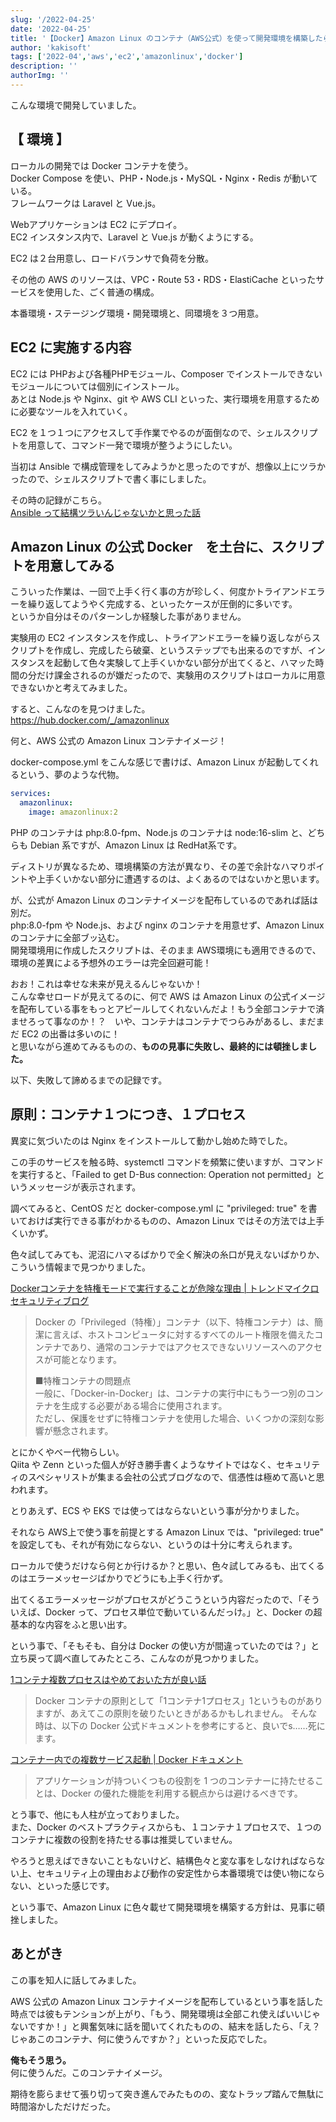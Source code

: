 ```yaml
---
slug: '/2022-04-25'
date: '2022-04-25'
title: '【Docker】Amazon Linux のコンテナ（AWS公式）を使って開発環境を構築したら、EC2 デプロイのアプリは幸せになれるんじゃ無いかと思ったが、見事に頓挫した'
author: 'kakisoft'
tags: ['2022-04','aws','ec2','amazonlinux','docker']
description: ''
authorImg: ''
---
```


こんな環境で開発していました。


## 【 環境 】
ローカルの開発では Docker コンテナを使う。  
Docker Compose を使い、PHP・Node.js・MySQL・Nginx・Redis が動いている。  
フレームワークは Laravel と Vue.js。  

Webアプリケーションは EC2 にデプロイ。  
EC2 インスタンス内で、Laravel と Vue.js が動くようにする。  

EC2 は２台用意し、ロードバランサで負荷を分散。  

その他の AWS のリソースは、VPC・Route 53・RDS・ElastiCache といったサービスを使用した、ごく普通の構成。  

本番環境・ステージング環境・開発環境と、同環境を３つ用意。  

## EC2 に実施する内容
EC2 には PHPおよび各種PHPモジュール、Composer でインストールできないモジュールについては個別にインストール。  
あとは Node.js や Nginx、git や AWS CLI といった、実行環境を用意するために必要なツールを入れていく。  

EC2 を１つ１つにアクセスして手作業でやるのが面倒なので、シェルスクリプトを用意して、コマンド一発で環境が整うようにしたい。  

当初は Ansible で構成管理をしてみようかと思ったのですが、想像以上にツラかったので、シェルスクリプトで書く事にしました。  

その時の記録がこちら。  
[Ansible って結構ツラいんじゃないかと思った話](https://kaki-note-02.netlify.app/2022/04/19/)  

## Amazon Linux の公式 Docker　を土台に、スクリプトを用意してみる
こういった作業は、一回で上手く行く事の方が珍しく、何度かトライアンドエラーを繰り返してようやく完成する、といったケースが圧倒的に多いです。  
というか自分はそのパターンしか経験した事がありません。  

実験用の EC2 インスタンスを作成し、トライアンドエラーを繰り返しながらスクリプトを作成し、完成したら破棄、というステップでも出来るのですが、インスタンスを起動して色々実験して上手くいかない部分が出てくると、ハマッた時間の分だけ課金されるのが嫌だったので、実験用のスクリプトはローカルに用意できないかと考えてみました。  

すると、こんなのを見つけました。  
https://hub.docker.com/_/amazonlinux  

何と、AWS 公式の Amazon Linux コンテナイメージ！  

docker-compose.yml をこんな感じで書けば、Amazon Linux が起動してくれるという、夢のような代物。  
```yaml
services:
  amazonlinux:
    image: amazonlinux:2
```

PHP のコンテナは php:8.0-fpm、Node.js のコンテナは node:16-slim と、どちらも Debian 系ですが、Amazon Linux は RedHat系です。  

ディストリが異なるため、環境構築の方法が異なり、その差で余計なハマりポイントや上手くいかない部分に遭遇するのは、よくあるのではないかと思います。  

が、公式が Amazon Linux のコンテナイメージを配布しているのであれば話は別だ。  
php:8.0-fpm や Node.js、および nginx のコンテナを用意せず、Amazon Linux のコンテナに全部ブッ込む。  
開発環境用に作成したスクリプトは、そのまま AWS環境にも適用できるので、環境の差異による予想外のエラーは完全回避可能！  

おお！これは幸せな未来が見えるんじゃないか！  
こんな幸せロードが見えてるのに、何で AWS は Amazon Linux の公式イメージを配布している事をもっとアピールしてくれないんだよ！もう全部コンテナで済ませろって事なのか！？　いや、コンテナはコンテナでつらみがあるし、まだまだ EC2 の出番は多いのに！  
と思いながら進めてみるものの、**ものの見事に失敗し、最終的には頓挫しました。**  

以下、失敗して諦めるまでの記録です。  

## 原則：コンテナ１つにつき、１プロセス
異変に気づいたのは Nginx をインストールして動かし始めた時でした。  

この手のサービスを触る時、systemctl コマンドを頻繁に使いますが、コマンドを実行すると、「Failed to get D-Bus connection: Operation not permitted」というメッセージが表示されます。  

調べてみると、CentOS だと docker-compose.yml に "privileged: true" を書いておけば実行できる事がわかるものの、Amazon Linux ではその方法では上手くいかず。  

色々試してみても、泥沼にハマるばかりで全く解決の糸口が見えないばかりか、こういう情報まで見つかりました。  

[Dockerコンテナを特権モードで実行することが危険な理由 | トレンドマイクロ セキュリティブログ](https://blog.trendmicro.co.jp/archives/23577)  

> Docker の「Privileged（特権）」コンテナ（以下、特権コンテナ）は、簡潔に言えば、ホストコンピュータに対するすべてのルート権限を備えたコンテナであり、通常のコンテナではアクセスできないリソースへのアクセスが可能となります。  
>  
> ■特権コンテナの問題点  
> 一般に、「Docker-in-Docker」は、コンテナの実行中にもう一つ別のコンテナを生成する必要がある場合に使用されます。  
> ただし、保護をせずに特権コンテナを使用した場合、いくつかの深刻な影響が懸念されます。 

とにかくやべー代物らしい。  
Qiita や Zenn といった個人が好き勝手書くようなサイトではなく、セキュリティのスペシャリストが集まる会社の公式ブログなので、信憑性は極めて高いと思われます。  

とりあえず、ECS や EKS では使ってはならないという事が分かりました。  

それなら AWS上で使う事を前提とする Amazon Linux では、"privileged: true" を設定しても、それが有効にならない、というのは十分に考えられます。  

ローカルで使うだけなら何とか行けるか？と思い、色々試してみるも、出てくるのはエラーメッセージばかりでどうにも上手く行かず。  

出てくるエラーメッセージがプロセスがどうこうという内容だったので、「そういえば、Docker って、プロセス単位で動いているんだっけ。」と、Docker の超基本的な内容をふと思い出す。  

という事で、「そもそも、自分は Docker の使い方が間違っていたのでは？」と立ち戻って調べ直してみたところ、こんなのが見つかりました。  

[1コンテナ複数プロセスはやめておいた方が良い話](https://qiita.com/kazurego7/items/57f5fb80b4783b7633a1)  

> Docker コンテナの原則として「1コンテナ1プロセス」1というものがありますが、あえてこの原則を破りたいときがあるかもしれません。
そんな時は、以下の Docker 公式ドキュメントを参考にすると、良いでs……死にます。  

[コンテナー内での複数サービス起動 | Docker ドキュメント](https://matsuand.github.io/docs.docker.jp.onthefly/config/containers/multi-service_container/)  

> アプリケーションが持ついくつもの役割を 1 つのコンテナーに持たせることは、Docker の優れた機能を利用する観点からは避けるべきです。  

とう事で、他にも人柱が立っておりました。  
また、Docker のベストプラクティスからも、１コンテナ１プロセスで、１つのコンテナに複数の役割を持たせる事は推奨していません。  

やろうと思えばできないこともないけど、結構色々と変な事をしなければならない上、セキュリティ上の理由および動作の安定性から本番環境では使い物にならない、といった感じです。  

という事で、Amazon Linux に色々載せて開発環境を構築する方針は、見事に頓挫しました。  

## あとがき
この事を知人に話してみました。  

AWS 公式の Amazon Linux コンテナイメージを配布しているという事を話した時点では彼もテンションが上がり、「もう、開発環境は全部これ使えばいいじゃないですか！」と興奮気味に話を聞いてくれたものの、結末を話したら、「え？じゃあこのコンテナ、何に使うんですか？」といった反応でした。  

**俺もそう思う。**  
何に使うんだ。このコンテナイメージ。  

期待を膨らませて張り切って突き進んでみたものの、変なトラップ踏んで無駄に時間溶かしただけだった。

